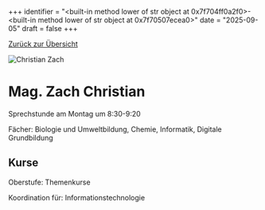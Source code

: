 
+++
identifier = "<built-in method lower of str object at 0x7f704ff0a2f0>-<built-in method lower of str object at 0x7f70507ecea0>"
date = "2025-09-05"
draft = false
+++

 [Zurück zur Übersicht](/schule/lehrpersonal/)

<div class="row">
<div class="column">
<img src="/images/personal/Zach.jpg" alt="Christian Zach"> 
</div>
<div class="column">

# Mag. Zach Christian 

Sprechstunde am Montag um 8:30-9:20

Fächer: Biologie und Umweltbildung,  Chemie,  Informatik,  Digitale Grundbildung





## Kurse



Oberstufe: Themenkurse

Koordination für: Informationstechnologie



</div>
</div> 

